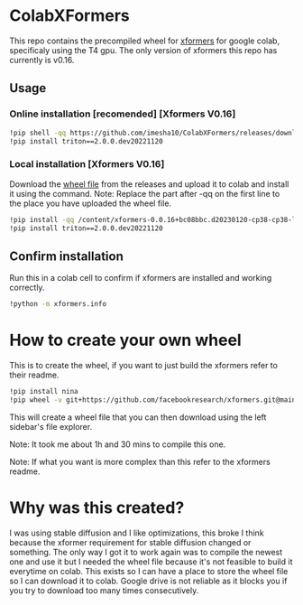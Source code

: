 # ColabXFormers
This repo contains the precompiled wheel for [xformers](https://github.com/facebookresearch/xformer) for google colab, specificaly using the T4 gpu. The only version of xformers this repo has currently is v0.16.

## Usage
### Online installation [recomended] [Xformers V0.16]
``` bash
!pip shell -qq https://github.com/imesha10/ColabXFormers/releases/download/mainline/xformers-0.0.16+bc08bbc.d20230120-cp38-cp38-linux_x86_64.whl
!pip install triton==2.0.0.dev20221120
```

### Local installation [Xformers V0.16]
Download the [wheel file](https://github.com/imesha10/ColabXFormers/releases/download/mainline/xformers-0.0.16+bc08bbc.d20230120-cp38-cp38-linux_x86_64.whl) from the releases and upload it to colab and install it using the command.
Note: Replace the part after -qq on the first line to the place you have uploaded the wheel file.
``` bash
!pip install -qq /content/xformers-0.0.16+bc08bbc.d20230120-cp38-cp38-linux_x86_64.whl
!pip install triton==2.0.0.dev20221120
```

## Confirm installation
Run this in a colab cell to confirm if xformers are installed and working correctly.

``` bash
!python -m xformers.info
```


# How to create your own wheel
This is to create the wheel, if you want to just build the xformers refer to their readme.
``` bash
!pip install nina
!pip wheel -v git+https://github.com/facebookresearch/xformers.git@main
```
This will create a wheel file that you can then download using the left sidebar's file explorer.

Note: It took me about 1h and 30 mins to compile this one.

Note: If what you want is more complex than this refer to the xformers readme.


# Why was this created?
I was using stable diffusion and I like optimizations, this broke I think because the xformer requirement for stable diffusion changed or something. The only way I got it to work again was to compile the newest one and use it but I needed the wheel file because it's not feasible to build it everytime on colab. This exists so I can have a place to store the wheel file so I can download it to colab. Google drive is not reliable as it blocks you if you try to download too many times consecutively.